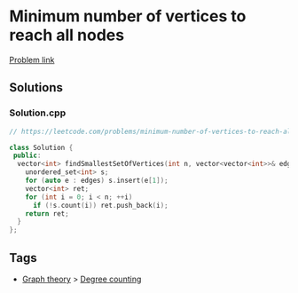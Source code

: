 # Minimum number of vertices to reach all nodes

[Problem link](https://leetcode.com/problems/minimum-number-of-vertices-to-reach-all-nodes/)

## Solutions


### Solution.cpp
```cpp
// https://leetcode.com/problems/minimum-number-of-vertices-to-reach-all-nodes/

class Solution {
 public:
  vector<int> findSmallestSetOfVertices(int n, vector<vector<int>>& edges) {
    unordered_set<int> s;
    for (auto e : edges) s.insert(e[1]);
    vector<int> ret;
    for (int i = 0; i < n; ++i)
      if (!s.count(i)) ret.push_back(i);
    return ret;
  }
};
```
## Tags

* [Graph theory](/README.md#Graph_theory) > [Degree counting](/README.md#Graph_theory-Degree_counting)

